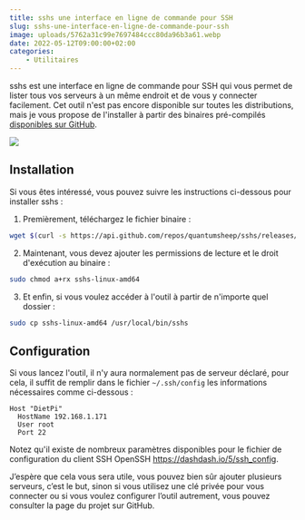 ```yaml
---
title: sshs une interface en ligne de commande pour SSH
slug: sshs-une-interface-en-ligne-de-commande-pour-ssh
image: uploads/5762a31c99e7697484ccc80da96b3a61.webp
date: 2022-05-12T09:00:00+02:00
categories:
    - Utilitaires
---
```


sshs est une interface en ligne de commande pour SSH qui vous permet de lister tous vos serveurs à un même endroit et de vous y connecter facilement. Cet outil n'est pas encore disponible sur toutes les distributions, mais je vous propose de l'installer à partir des binaires pré-compilés [disponibles sur GitHub](https://github.com/quantumsheep/sshs/releases).

![](uploads/ce5fd3d500f4e995f607d556da54d5e7.webp)

## Installation

Si vous êtes intéressé, vous pouvez suivre les instructions ci-dessous pour installer sshs :

1. Premièrement, téléchargez le fichier binaire :

```bash
wget $(curl -s https://api.github.com/repos/quantumsheep/sshs/releases/latest | jq -r '.assets[4] | .browser_download_url')
```

2. Maintenant, vous devez ajouter les permissions de lecture et le droit d'exécution au binaire :

```bash
sudo chmod a+rx sshs-linux-amd64
```

3. Et enfin, si vous voulez accéder à l'outil à partir de n'importe quel dossier :

```bash
sudo cp sshs-linux-amd64 /usr/local/bin/sshs
```

## Configuration

Si vous lancez l'outil, il n'y aura normalement pas de serveur déclaré, pour cela, il suffit de remplir dans le fichier `~/.ssh/config` les informations nécessaires comme ci-dessous :

```
Host "DietPi"
  HostName 192.168.1.171
  User root
  Port 22
```

Notez qu'il existe de nombreux paramètres disponibles pour le fichier de configuration du client SSH OpenSSH <https://dashdash.io/5/ssh_config>.

J’espère que cela vous sera utile, vous pouvez bien sûr ajouter plusieurs serveurs, c’est le but, sinon si vous utilisez une clé privée pour vous connecter ou si vous voulez configurer l’outil autrement, vous pouvez consulter la page du projet sur GitHub.

